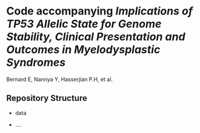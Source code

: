 # Code accompanying *Implications of TP53 Allelic State for Genome Stability, Clinical Presentation and Outcomes in Myelodysplastic Syndromes*

Bernard E, Nannya Y, Hasserjian P.H, et al.

## Repository Structure

- data

- ....
